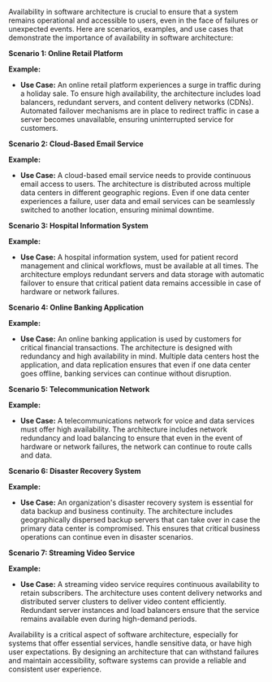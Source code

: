Availability in software architecture is crucial to ensure that a system remains operational and accessible to users, even in the face of failures or unexpected events. Here are scenarios, examples, and use cases that demonstrate the importance of availability in software architecture:

**Scenario 1: Online Retail Platform**

**Example:**

- **Use Case:** An online retail platform experiences a surge in traffic during a holiday sale. To ensure high availability, the architecture includes load balancers, redundant servers, and content delivery networks (CDNs). Automated failover mechanisms are in place to redirect traffic in case a server becomes unavailable, ensuring uninterrupted service for customers.

**Scenario 2: Cloud-Based Email Service**

**Example:**

- **Use Case:** A cloud-based email service needs to provide continuous email access to users. The architecture is distributed across multiple data centers in different geographic regions. Even if one data center experiences a failure, user data and email services can be seamlessly switched to another location, ensuring minimal downtime.

**Scenario 3: Hospital Information System**

**Example:**

- **Use Case:** A hospital information system, used for patient record management and clinical workflows, must be available at all times. The architecture employs redundant servers and data storage with automatic failover to ensure that critical patient data remains accessible in case of hardware or network failures.

**Scenario 4: Online Banking Application**

**Example:**

- **Use Case:** An online banking application is used by customers for critical financial transactions. The architecture is designed with redundancy and high availability in mind. Multiple data centers host the application, and data replication ensures that even if one data center goes offline, banking services can continue without disruption.

**Scenario 5: Telecommunication Network**

**Example:**

- **Use Case:** A telecommunications network for voice and data services must offer high availability. The architecture includes network redundancy and load balancing to ensure that even in the event of hardware or network failures, the network can continue to route calls and data.

**Scenario 6: Disaster Recovery System**

**Example:**

- **Use Case:** An organization's disaster recovery system is essential for data backup and business continuity. The architecture includes geographically dispersed backup servers that can take over in case the primary data center is compromised. This ensures that critical business operations can continue even in disaster scenarios.

**Scenario 7: Streaming Video Service**

**Example:**

- **Use Case:** A streaming video service requires continuous availability to retain subscribers. The architecture uses content delivery networks and distributed server clusters to deliver video content efficiently. Redundant server instances and load balancers ensure that the service remains available even during high-demand periods.

Availability is a critical aspect of software architecture, especially for systems that offer essential services, handle sensitive data, or have high user expectations. By designing an architecture that can withstand failures and maintain accessibility, software systems can provide a reliable and consistent user experience.